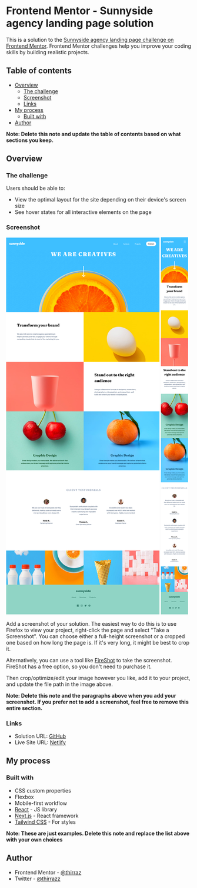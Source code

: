 # Frontend Mentor - Sunnyside agency landing page solution

This is a solution to the [Sunnyside agency landing page challenge on Frontend Mentor](https://www.frontendmentor.io/challenges/sunnyside-agency-landing-page-7yVs3B6ef). Frontend Mentor challenges help you improve your coding skills by building realistic projects.

## Table of contents

-    [Overview](#overview)
     -    [The challenge](#the-challenge)
     -    [Screenshot](#screenshot)
     -    [Links](#links)
-    [My process](#my-process)
     -    [Built with](#built-with)
-    [Author](#author)

**Note: Delete this note and update the table of contents based on what sections you keep.**

## Overview

### The challenge

Users should be able to:

-    View the optimal layout for the site depending on their device's screen size
-    See hover states for all interactive elements on the page

### Screenshot

![Desktop](./desktop.png)
![Mobile](./mobile.png)

Add a screenshot of your solution. The easiest way to do this is to use Firefox to view your project, right-click the page and select "Take a Screenshot". You can choose either a full-height screenshot or a cropped one based on how long the page is. If it's very long, it might be best to crop it.

Alternatively, you can use a tool like [FireShot](https://getfireshot.com/) to take the screenshot. FireShot has a free option, so you don't need to purchase it.

Then crop/optimize/edit your image however you like, add it to your project, and update the file path in the image above.

**Note: Delete this note and the paragraphs above when you add your screenshot. If you prefer not to add a screenshot, feel free to remove this entire section.**

### Links

-    Solution URL: [GitHub](https://github.com/thirraz/sunnyside-agency-landing-page)
-    Live Site URL: [Netlify](https://nimble-pavlova-c7dae9.netlify.app/)

## My process

### Built with

-    CSS custom properties
-    Flexbox
-    Mobile-first workflow
-    [React](https://reactjs.org/) - JS library
-    [Next.js](https://nextjs.org/) - React framework
-    [Tailwind CSS](https://styled-components.com/) - For styles

**Note: These are just examples. Delete this note and replace the list above with your own choices**

## Author

-    Frontend Mentor - [@thirraz](https://www.frontendmentor.io/profile/thirraz)
-    Twitter - [@thirrazz](https://www.twitter.com/thirrazz)
